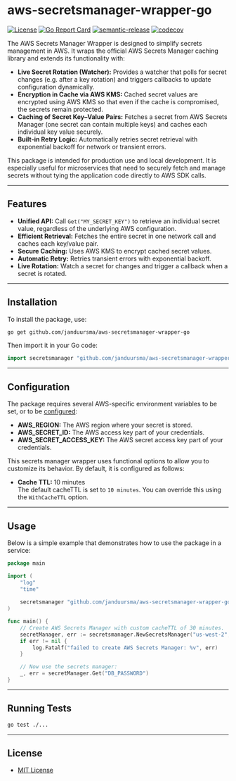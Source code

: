 # aws-secretsmanager-wrapper-go

[![License](https://img.shields.io/badge/license-MIT-blue.svg)](https://opensource.org/licenses/MIT)
[![Go Report Card](https://goreportcard.com/badge/github.com/janduursma/aws-secretsmanager-wrapper-go)](https://goreportcard.com/report/github.com/janduursma/aws-secretsmanager-wrapper-go)
[![semantic-release](https://img.shields.io/badge/semantic--release-ready-brightgreen)](https://github.com/go-semantic-release/go-semantic-release)
[![codecov](https://codecov.io/gh/janduursma/aws-secretsmanager-wrapper-go/graph/badge.svg?token=LBQGOP14WJ)](https://codecov.io/gh/janduursma/aws-secretsmanager-wrapper-go)

The AWS Secrets Manager Wrapper is designed to simplify secrets management in AWS. It wraps the official AWS Secrets Manager caching library and extends its functionality with:

- **Live Secret Rotation (Watcher):** Provides a watcher that polls for secret changes (e.g. after a key rotation) and triggers callbacks to update configuration dynamically.
- **Encryption in Cache via AWS KMS:** Cached secret values are encrypted using AWS KMS so that even if the cache is compromised, the secrets remain protected.
- **Caching of Secret Key–Value Pairs:** Fetches a secret from AWS Secrets Manager (one secret can contain multiple keys) and caches each individual key value securely.
- **Built-in Retry Logic:** Automatically retries secret retrieval with exponential backoff for network or transient errors.


This package is intended for production use and local development. It is especially useful for microservices that need to securely fetch and manage secrets without tying the application code directly to AWS SDK calls.

---

## Features

- **Unified API:** Call `Get("MY_SECRET_KEY")` to retrieve an individual secret value, regardless of the underlying AWS configuration.
- **Efficient Retrieval:** Fetches the entire secret in one network call and caches each key/value pair.
- **Secure Caching:** Uses AWS KMS to encrypt cached secret values.
- **Automatic Retry:** Retries transient errors with exponential backoff.
- **Live Rotation:** Watch a secret for changes and trigger a callback when a secret is rotated.

---

## Installation

To install the package, use:

```bash
go get github.com/janduursma/aws-secretsmanager-wrapper-go
```

Then import it in your Go code:

```go
import secretsmanager "github.com/janduursma/aws-secretsmanager-wrapper-go"
```

---

## Configuration

The package requires several AWS-specific environment variables to be set, or to be [configured](https://docs.aws.amazon.com/cli/latest/reference/configure/):

- **AWS_REGION:** The AWS region where your secret is stored.
- **AWS_SECRET_ID:** The AWS access key part of your credentials.
- **AWS_SECRET_ACCESS_KEY:** The AWS secret access key part of your credentials.

This secrets manager wrapper uses functional options to allow you to customize its behavior. By default, it is configured as follows:
- **Cache TTL:** 10 minutes  
  The default cacheTTL is set to `10 minutes`. You can override this using the `WithCacheTTL` option.


---

## Usage

Below is a simple example that demonstrates how to use the package in a service:

```go
package main

import (
	"log"
	"time"
	
	secretsmanager "github.com/janduursma/aws-secretsmanager-wrapper-go"
)

func main() {
	// Create AWS Secrets Manager with custom cacheTTL of 30 minutes.
	secretManager, err := secretsmanager.NewSecretsManager("us-west-2", "my-secret-id", "my-kms-key-id", secretsmanager.WithCacheTTL(30*time.Minute))
	if err != nil {
		log.Fatalf("failed to create AWS Secrets Manager: %v", err)
	}

	// Now use the secrets manager:
	_, err = secretManager.Get("DB_PASSWORD")
}
```

---

## Running Tests
```sh
go test ./...
```

---

## License
- [MIT License](LICENSE)
